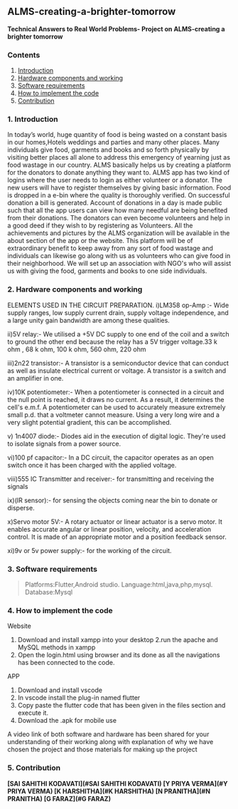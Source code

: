 ## ALMS-creating-a-brighter-tomorrow
**Technical Answers to Real World Problems- Project on ALMS-creating a brighter tomorrow**

### Contents
1. [Introduction](#1-Introduction)
2. [Hardware components and working](#2-Hardware-components-and-working)
3. [Software requirements](#3-Software-requirements)
4. [How to implement the code](#4-How-to-implement-the-code)
5. [Contribution](#5-Contribution)

### 1. Introduction
In today’s world, huge quantity of food is being 
wasted on a constant basis in our homes,Hotels 
weddings and parties and many other places. Many 
individuals give food, garments and books and so 
forth physically by visiting better places all alone to 
address this emergency of yearning just as food 
wastage in our country. 
ALMS basically helps us by 
creating a platform for the donators to donate 
anything they want to. ALMS app has two kind of 
logins where the user needs to login as either 
volunteer or a donator. The new users will have to 
register themselves by giving basic information. 
Food is dropped in a e-bin where the quality is 
thoroughly verified. On successful donation a bill is 
generated. Account of donations in a day is made 
public such that all the app users can view how 
many needful are being benefited from their 
donations. 
The donators can even become volunteers 
and help in a good deed if they wish to by registering 
as Volunteers. All the achievements and pictures by 
the ALMS organization will be available in the 
about section of the app or the website. This 
platform will be of extraordinary benefit to keep 
away from any sort of food wastage and individuals 
can likewise go along with us as volunteers who can 
give food in their neighborhood. We will set up an 
association with NGO's who will assist us with giving 
the food, garments and books to one side individuals.
> 
### 2. Hardware components and working
ELEMENTS USED IN THE CIRCUIT 
PREPARATION.
i)LM358 op-Amp :- Wide supply ranges, 
low supply current drain, supply voltage 
independence, and a large unity gain 
bandwidth are among these qualities.

ii)5V relay:- We utilised a +5V DC supply 
to one end of the coil and a switch to ground 
the other end because the relay has a 5V 
trigger voltage.33 k ohm , 68 k ohm, 100 k 
ohm, 560 ohm, 220 ohm

iii)2n22 transistor:- A transistor is a 
semiconductor device that can conduct as 
well as insulate electrical current or voltage. 
A transistor is a switch and an amplifier in
one.

iv)10K potentiometer:- When a 
potentiometer is connected in a circuit and 
the null point is reached, it draws no current. 
As a result, it determines the cell's e.m.f. A 
potentiometer can be used to accurately 
measure extremely small p.d. that a 
voltmeter cannot measure. Using a very 
long wire and a very slight potential 
gradient, this can be accomplished.

v) 1n4007 diode:- Diodes aid in the 
execution of digital logic. They're used to 
isolate signals from a power source.

vi)100 pf capacitor:- In a DC circuit, the 
capacitor operates as an open switch once it 
has been charged with the applied voltage.

viii)555 IC Transmitter and receiver:- for 
transmitting and receiving the signals

ix)(IR sensor):- for sensing the objects coming near the 
bin to donate or disperse.

x)Servo motor 5V:- A rotary actuator or linear actuator 
is a servo motor. It enables accurate angular or linear 
position, velocity, and acceleration control. It is made of 
an appropriate motor and a position feedback sensor.

xi)9v or 5v power supply:- for the working of the
circuit.

 ### 3. Software requirements
> Platforms:Flutter,Android studio.
Language:html,java,php,mysql.
Database:Mysql

### 4. How to implement the code
Website
1. Download and install xampp into your desktop 
2.run the apache and MySQL methods in xampp
3. Open the login.html using browser and its done as all the navigations has been connected to the code.

APP
1. Download and install vscode 
2. In vscode install the plug-in named flutter
3. Copy paste the flutter code that has been given in the files section and execute it.
4. Download the .apk for mobile use

A video link of both software and hardware has been shared for your understanding of their working along with explanation of why we have chosen the project and those materials for making up the project

### 5. Contribution
**[SAI SAHITHI KODAVATI](#SAI SAHITHI KODAVATI)
[Y PRIYA VERMA](#Y PRIYA VERMA)
[K HARSHITHA](#K HARSHITHA)
[N PRANITHA](#N PRANITHA)
[G FARAZ](#G FARAZ)**
